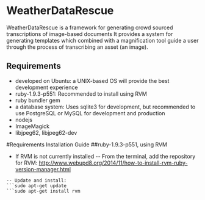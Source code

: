 # WeatherDataRescue

WeatherDataRescue is a framework for generating crowd sourced transcriptions of image-based documents
It provides a system for generating templates which combined with a magnification tool guide a user through the process of transcribing an asset (an image). 

## Requirements
- developed on Ubuntu: a UNIX-based OS will provide the best development experience
- ruby-1.9.3-p551: Recommended to install using RVM
- ruby bundler gem
- a database system: Uses sqlite3 for development, but recommended to use PostgreSQL or MySQL for development and production
- nodejs
- ImageMagick
- libjpeg62, libjpeg62-dev

#Requirements Installation Guide
##ruby-1.9.3-p551, using RVM
- If RVM is not currently installed
-- From the terminal, add the repository for RVM: http://www.webupd8.org/2014/11/how-to-install-rvm-ruby-version-manager.html
```sudo apt-add-repository ppa:rael-gc/rvm
-- Update and install:
```sudo apt-get update
```sudo apt-get install rvm